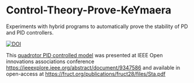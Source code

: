 # Control-Theory-Prove-KeYmaera

Experiments with hybrid programs to automatically prove the stability of PD and PID controllers.

[![DOI](https://zenodo.org/badge/240253892.svg)](https://zenodo.org/badge/latestdoi/240253892)

This  <a href = "PID_quadcoper_s.key">quadrotor PID controlled model<a> was presented at IEEE Open innovations associations conference https://ieeexplore.ieee.org/abstract/document/9347586 and available in open-access at https://fruct.org/publications/fruct28/files/Sta.pdf 
  
